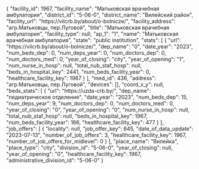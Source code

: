{
    "facility_id": 1967,
    "facility_name": "Матьковская врачебная амбулатория",
    "district_id": "5-06-0",
    "district_name": "Вилейский район",
    "facility_url": "https:\/\/vilcrb.by\/about\/o-bolnicze\/",
    "facility_address": "агр.Матьковцы, пер.Луговой",
    "title": "Матьковская врачебная амбулатория",
    "facility_type": null,
    "ap_1": "1",
    "name": "Матьковская врачебная амбулатория",
    "state": "public institution",
    "stats": [
        {
            "url": "https:\/\/vilcrb.by\/about\/o-bolnicze\/",
            "dep_name": "0",
            "date_year": "2023",
            "num_beds_dep": 0,
            "num_deps_year": 0,
            "num_doctors_dep": 0,
            "num_doctors_med": 0,
            "year_of_closing": "city",
            "year_of_opening": "1",
            "num_nurse_in_hosp": null,
            "total_nub_staf_hosp": null,
            "beds_in_hospital_key": 2441,
            "num_beds_facility_year": 0,
            "healthcare_facility_key": 1967
        }
    ],
    "med_id": 436,
    "address": "агр.Матьковцы, пер.Луговой",
    "devices": [],
    "coord_x_y": null,
    "beds_stats": [
        {
            "url": "https:\/\/uzda-crb.by\/",
            "dep_name": "педиатрическое отделение",
            "date_year": "2023",
            "num_beds_dep": 15,
            "num_deps_year": 9,
            "num_doctors_dep": 0,
            "num_doctors_med": 0,
            "year_of_closing": "0",
            "year_of_opening": "0",
            "num_nurse_in_hosp": null,
            "total_nub_staf_hosp": null,
            "beds_in_hospital_key": 1967,
            "num_beds_facility_year": 166,
            "healthcare_facility_key": 477
        }
    ],
    "job_offers": [
        {
            "locality": null,
            "job_offer_key": 645,
            "date_of_data_update": "2023-07-13",
            "number_of_job_offers": 3,
            "healthcare_facility_key": 1967,
            "number_of_job_offers_for_midlevel": 0
        }
    ],
    "place_name": "Вилейка",
    "place_type": "city",
    "division_id": "5-06-0",
    "year_of_closing": null,
    "year_of_opening": "0",
    "healthcare_facility_key": 1967,
    "administrative_division_id": "5-06-0"
}